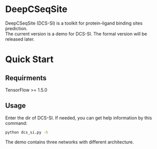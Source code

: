 # DeepCSeqSite
DeepCSeqSite (DCS-SI) is a toolkit for protein-ligand binding sites prediction.<br>
The current version is a demo for DCS-SI. The formal version will be released later.
# Quick Start
## Requirments
TensorFlow >= 1.5.0
## Usage
Enter the dir of DCS-SI. If needed, you can get help information by this command:
```bash
python dcs_si.py -h
```
The demo contains three networks with different architecture. 
